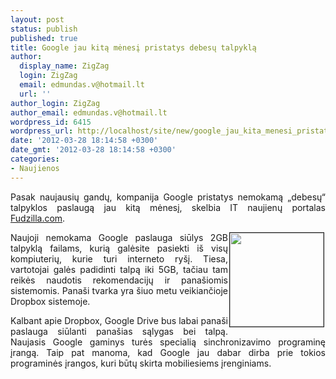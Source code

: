 ```yaml
---
layout: post
status: publish
published: true
title: Google jau kitą mėnesį pristatys debesų talpyklą
author:
  display_name: ZigZag
  login: ZigZag
  email: edmundas.v@hotmail.lt
  url: ''
author_login: ZigZag
author_email: edmundas.v@hotmail.lt
wordpress_id: 6415
wordpress_url: http://localhost/site/new/google_jau_kita_menesi_pristatys_debesu_talpykla/
date: '2012-03-28 18:14:58 +0300'
date_gmt: '2012-03-28 18:14:58 +0300'
categories:
- Naujienos
---
```

<p style="text-align: justify; ">
	Pasak naujausių gandų, kompanija Google pristatys nemokamą &bdquo;debesų&ldquo; talpyklos paslaugą jau kitą mėnesį, skelbia IT naujienų portalas <a href="http://www.fudzilla.com/home/item/26542-google-drive-coming-in-april">Fudzilla.com</a>.</p>
<p>
	<img alt="" src="http://technews.lt/userfiles/google-drive-logo-thumb-360x360.jpg" style="border-top-width: 1px; border-right-width: 1px; border-bottom-width: 1px; border-left-width: 1px; border-top-style: solid; border-right-style: solid; border-bottom-style: solid; border-left-style: solid; margin-left: 2px; margin-right: 2px; float: right; width: 150px; height: 150px; " /></p>
<p style="text-align: justify; ">
	Naujoji nemokama Google paslauga siūlys 2GB talpyklą failams, kurią galėsite pasiekti i&scaron; visų kompiuterių, kurie turi interneto ry&scaron;į. Tiesa, vartotojai galės padidinti talpą iki 5GB, tačiau tam reikės naudotis rekomendacijų ir pana&scaron;iomis sistemomis. Pana&scaron;i tvarka yra &scaron;iuo metu veikiančioje Dropbox sistemoje.</p>
<p style="text-align: justify; ">
	Kalbant apie Dropbox, Google Drive bus labai pana&scaron;i paslauga siūlanti pana&scaron;ias sąlygas bei talpą. Naujasis Google gaminys turės specialią sinchronizavimo programinę įrangą. Taip pat manoma, kad Google jau dabar dirba prie tokios programinės įrangos, kuri būtų skirta mobiliesiems įrenginiams. &nbsp;</p>
